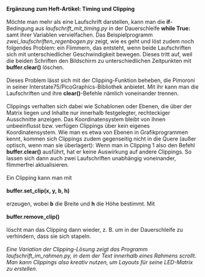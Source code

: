 <b>Ergänzung zum Heft-Artikel: Timing und Clipping</b>
<br><br>
Möchte man mehr als eine Laufschrift darstellen, kann man die <b>if</b>-Bedingung aus <i>laufschrift_mit_timing.py</i> in der Dauerschleife <b>while True:</b> samt ihrer Variablen vervielfachen. Das Beispielprogramm <i>zwei_laufschriften_regenbogen.py</i> zeigt, wie es geht und löst zudem noch folgendes Problem: ein Flimmern, das entsteht, wenn beide Laufschriften sich mit unterschiedlicher Geschwindigkeit bewegen. Dieses tritt auf, weil die beiden Schriften den Bildschirm zu unterschiedlichen Zeitpunkten mit <b>buffer.clear()</b> löschen.
<br><br>
Dieses Problem lässt sich mit der Clipping-Funktion beheben, die Pimoroni in seiner Interstate75/PicoGraphics-Bibliothek anbietet. Mit ihr kann man die Laufschriften und ihre <b>clear()</b>-Befehle nämlich voneinander trennen. 
<br><br>
Clippings verhalten sich dabei wie Schablonen oder Ebenen, die über der Matrix liegen und Inhalte nur innerhalb festgelegter, rechteckiger Ausschnitte anzeigen. Das Koordinatensystem bleibt von ihnen unbeeinflusst bzw. verfügen Clippings über kein eigenes Koordinatensystem. Wie man es etwa von Ebenen in Grafikprogrammen kennt, kommen sich Clippings zudem gegenseitig nicht in die Quere (außer optisch, wenn man sie überlagert): Wenn man in Clipping 1 also den Befehl <b>buffer.clear()</b> ausführt, hat er keine Auswirkung auf andere Clippings. So lassen sich dann auch zwei Laufschriften unabhängig voneinander, flimmerfrei aktualisieren.
<br><br>
Ein Clipping kann man mit
<br><br>
<b>buffer.set_clip(x, y, b, h)</b>
<br><br>
erzeugen, wobei <b>b</b> die Breite und <b>h</b> die Höhe bestimmt. Mit
<br><br>
<b>buffer.remove_clip()</b>
<br><br>
löscht man das Clipping dann wieder, z. B. um in der Dauerschleife zu verhindern, dass sie sich stapeln.
<br><br>
<i>Eine Variation der Clipping-Lösung zeigt das Programm laufschrift_im_rahmen.py, in dem der Text innerhalb eines Rahmens scrollt. Man kann Clippings also kreativ nutzen, um Layouts für seine LED-Matrix zu erstellen.
